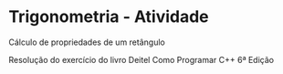 # Trigonometria - Atividade
Cálculo de propriedades de um retângulo

Resolução do exercício do livro Deitel Como Programar C++ 6ª Edição
